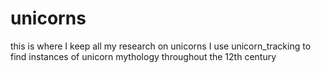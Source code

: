 # unicorns
this is where I keep all my research on unicorns
I use unicorn_tracking to find instances of unicorn mythology throughout the 12th century
